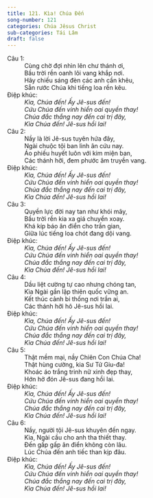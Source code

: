 ```yaml
---
title: 121. Kìa! Chúa Đến
song-number: 121
categories: Chúa Jêsus Christ
sub-categories: Tái Lâm
draft: false
---
```

<dl><dt>Câu 1:</dt><dd data-verse="1">Cùng chờ đợi nhìn lên chư thánh ơi, <br/>Bầu trời rền oanh lôi vang khắp nơi. <br/>Hãy chiếu sáng đèn các anh cần khêu, <br/>Sẵn rước Chúa khi tiếng loa rền kêu. </dd><dt>Điệp khúc:</dt><dd data-chorus="1"><em>Kìa, Chúa đến! Ấy Jê-sus đến! <br/>Cứu Chúa đến vinh hiển oai quyền thay! <br/>Chúa đắc thắng nay đến cai trị đây, <br/>Kìa Chúa đến! Jê-sus hồi lai! </em></dd><dt>Câu 2:</dt><dd data-verse="2">Nầy là lời Jê-sus tuyên hứa đây, <br/>Ngài chuộc tội ban linh ân cứu nay. <br/>Áo phiếu huyết luôn với kim miện ban, <br/>Các thánh hỡi, đem phước âm truyền vang. </dd><dt>Điệp khúc:</dt><dd data-chorus="1"><em>Kìa, Chúa đến! Ấy Jê-sus đến! <br/>Cứu Chúa đến vinh hiển oai quyền thay! <br/>Chúa đắc thắng nay đến cai trị đây, <br/>Kìa Chúa đến! Jê-sus hồi lai! </em></dd><dt>Câu 3:</dt><dd data-verse="3">Quyền lực đời nay tan như khói mây, <br/>Bầu trời rền kia xa giá chuyển xoay. <br/>Khá kíp báo ân điển cho trần gian, <br/>Giữa lúc tiếng loa chót đang dội vang. </dd><dt>Điệp khúc:</dt><dd data-chorus="1"><em>Kìa, Chúa đến! Ấy Jê-sus đến! <br/>Cứu Chúa đến vinh hiển oai quyền thay! <br/>Chúa đắc thắng nay đến cai trị đây, <br/>Kìa Chúa đến! Jê-sus hồi lai! </em></dd><dt>Câu 4:</dt><dd data-verse="4">Dầu liệt cường tự cao nhưng chóng tan, <br/>Kìa Ngài gần lập thiên quốc vững an. <br/>Kết thúc cảnh bi thống nơi trần ai, <br/>Các thánh hỡi hô Jê-sus hồi lai. </dd><dt>Điệp khúc:</dt><dd data-chorus="1"><em>Kìa, Chúa đến! Ấy Jê-sus đến! <br/>Cứu Chúa đến vinh hiển oai quyền thay! <br/>Chúa đắc thắng nay đến cai trị đây, <br/>Kìa Chúa đến! Jê-sus hồi lai! </em></dd><dt>Câu 5:</dt><dd data-verse="5">Thật mềm mại, nầy Chiên Con Chúa Cha! <br/>Thật hùng cường, kia Sư Tử Giu-đa! <br/>Khoác áo trắng trinh nữ xinh đẹp thay, <br/>Hớn hở đón Jê-sus đang hồi lai. </dd><dt>Điệp khúc:</dt><dd data-chorus="1"><em>Kìa, Chúa đến! Ấy Jê-sus đến! <br/>Cứu Chúa đến vinh hiển oai quyền thay! <br/>Chúa đắc thắng nay đến cai trị đây, <br/>Kìa Chúa đến! Jê-sus hồi lai! </em></dd><dt>Câu 6:</dt><dd data-verse="6">Nầy, người tội Jê-sus khuyên đến ngay. <br/>Kìa, Ngài cầu cho anh tha thiết thay. <br/>Đến gấp gấp ân điển không còn lâu. <br/>Lúc Chúa đến anh tiếc than kịp đâu. </dd><dt>Điệp khúc:</dt><dd data-chorus="1"><em>Kìa, Chúa đến! Ấy Jê-sus đến! <br/>Cứu Chúa đến vinh hiển oai quyền thay! <br/>Chúa đắc thắng nay đến cai trị đây, <br/>Kìa Chúa đến! Jê-sus hồi lai! </em></dd></dl>